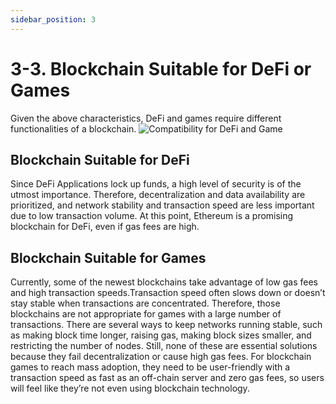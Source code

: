 ```yaml
---
sidebar_position: 3
---
```


# 3-3. Blockchain Suitable for DeFi or Games
Given the above characteristics, DeFi and games require different functionalities of a blockchain.
![Compatibility for DeFi and Game](/img/docs/problems/necessity-difference.png)

## Blockchain Suitable for DeFi
Since DeFi Applications lock up funds, a high level of security is of the utmost importance. Therefore, decentralization and data availability are prioritized, and network stability and transaction speed are less important due to low transaction volume.
At this point, Ethereum is a promising blockchain for DeFi, even if gas fees are high.

## Blockchain Suitable for Games
Currently, some of the newest blockchains take advantage of low gas fees and high transaction speeds.Transaction speed often slows down or doesn’t stay stable when transactions are concentrated. Therefore, those blockchains are not appropriate for games with a large number of transactions. There are several ways to keep networks running stable, such as making block time longer, raising gas, making block sizes smaller, and restricting the number of nodes. Still, none of these are essential solutions because they fail decentralization or cause high gas fees. For blockchain games to reach mass adoption, they need to be user-friendly with a transaction speed as fast as an off-chain server and zero gas fees, so users will feel like they’re not even using blockchain technology.
